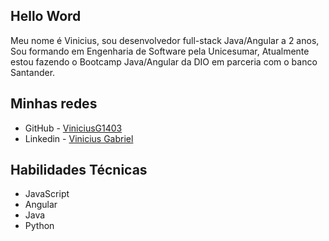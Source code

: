 ## Hello Word

Meu nome é Vinicius, sou desenvolvedor full-stack Java/Angular a 2 anos,
Sou formando em Engenharia de Software pela Unicesumar,
Atualmente estou fazendo o Bootcamp Java/Angular da DIO em parceria com o banco Santander.

## Minhas redes
- GitHub - [ViniciusG1403](https://github.com/ViniciusG1403)
- Linkedin - [Vinicius Gabriel](https://www.linkedin.com/in/vinicius-gabriel-prado-de-oliveira-9ba07120b/)

## Habilidades Técnicas

 - JavaScript
 - Angular
 - Java
 - Python